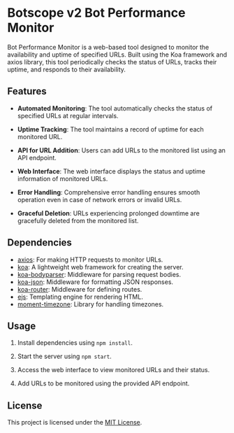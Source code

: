 # Botscope v2 Bot Performance Monitor

Bot Performance Monitor is a web-based tool designed to monitor the availability and uptime of specified URLs. Built using the Koa framework and axios library, this tool periodically checks the status of URLs, tracks their uptime, and responds to their availability.

## Features

- **Automated Monitoring**: The tool automatically checks the status of specified URLs at regular intervals.

- **Uptime Tracking**: The tool maintains a record of uptime for each monitored URL.

- **API for URL Addition**: Users can add URLs to the monitored list using an API endpoint.

- **Web Interface**: The web interface displays the status and uptime information of monitored URLs.

- **Error Handling**: Comprehensive error handling ensures smooth operation even in case of network errors or invalid URLs.

- **Graceful Deletion**: URLs experiencing prolonged downtime are gracefully deleted from the monitored list.

## Dependencies

- [axios](https://www.npmjs.com/package/axios): For making HTTP requests to monitor URLs.
- [koa](https://www.npmjs.com/package/koa): A lightweight web framework for creating the server.
- [koa-bodyparser](https://www.npmjs.com/package/koa-bodyparser): Middleware for parsing request bodies.
- [koa-json](https://www.npmjs.com/package/koa-json): Middleware for formatting JSON responses.
- [koa-router](https://www.npmjs.com/package/koa-router): Middleware for defining routes.
- [ejs](https://www.npmjs.com/package/ejs): Templating engine for rendering HTML.
- [moment-timezone](https://www.npmjs.com/package/moment-timezone): Library for handling timezones.

## Usage

1. Install dependencies using `npm install`.

2. Start the server using `npm start`.

3. Access the web interface to view monitored URLs and their status.

4. Add URLs to be monitored using the provided API endpoint.

## License

This project is licensed under the [MIT License](LICENSE).
